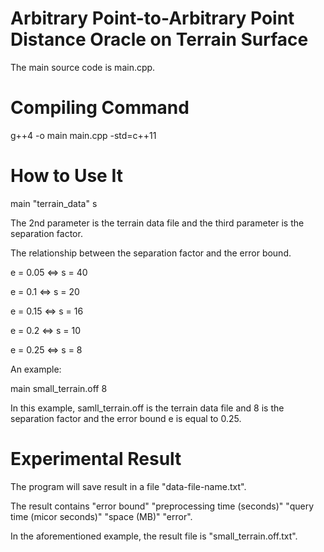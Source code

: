 # Arbitrary Point-to-Arbitrary Point Distance Oracle on Terrain Surface

The main source code is main.cpp. 

# Compiling Command

g++4 -o main main.cpp -std=c++11

# How to Use It

main "terrain_data" s

The 2nd parameter is the terrain data file and the third parameter is the separation factor. 

The relationship between the separation factor and the error bound. 

e = 0.05 <=> s = 40 

e = 0.1 <=> s = 20

e = 0.15 <=> s = 16

e = 0.2 <=> s = 10

e = 0.25 <=> s = 8

An example: 

main small_terrain.off 8

In this example, samll_terrain.off is the terrain data file and 8 is the separation factor and the error bound e is equal to 0.25.

# Experimental Result

The program will save result in a file "data-file-name.txt". 

The result contains "error bound" "preprocessing time (seconds)" "query time (micor seconds)" "space (MB)" "error". 

In the aforementioned example, the result file is "small_terrain.off.txt".
